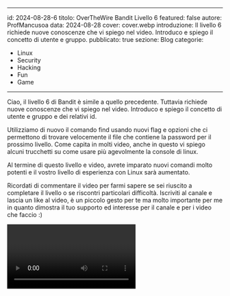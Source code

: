 
---
id: 2024-08-28-6
titolo: OverTheWire Bandit Livello 6
featured: false
autore: ProfMancusoa
data: 2024-08-28
cover: cover.webp
introduzione: Il livello 6 richiede nuove conoscenze che vi spiego nel video. Introduco e spiego il concetto di utente e gruppo.
pubblicato: true
sezione: Blog
categorie:
  - Linux
  - Security
  - Hacking
  - Fun
  - Game
---

<script>
  import  Video from '../../lib/components/Video.svelte'
</script>

Ciao, il livello 6 di Bandit è simile a quello precedente. Tuttavia richiede nuove conoscenze che vi spiego nel video. Introduco e spiego il concetto di utente e gruppo e dei relativi id. 

Utilizziamo di nuovo il comando find usando nuovi flag e opzioni che ci permettono di trovare velocemente il file che contiene la password per il prossimo livello.
Come capita in molti video, anche in questo vi spiego alcuni trucchetti su come usare più agevolmente la console di linux.

Al termine di questo livello e video, avrete imparato nuovi comandi molto potenti e il vostro livello di esperienza con Linux sarà aumentato.

Ricordati di commentare il video per farmi sapere se sei riuscito a completare il livello o se riscontri particolari difficoltà.
Iscriviti al canale e lascia un like al video, è un piccolo gesto per te ma molto importante per me in quanto dimostra il tuo supporto ed interesse per il canale e per i video che faccio :)


<Video video_url="https://www.youtube.com/embed/iGPhRS6of88?si=StU7w-8rsjnVKeZl" />
